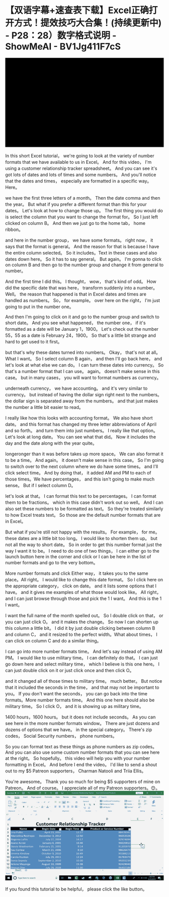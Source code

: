 # 【双语字幕+速查表下载】Excel正确打开方式！提效技巧大合集！(持续更新中) - P28：28）数字格式说明 - ShowMeAI - BV1Jg411F7cS

![](img/016aab5dfb86cf7c4f484606195ab90f_0.png)

In this short Excel tutorial， we're going to look at the variety of number formats that we have available to us in Excel。 And for this video， I'm using a customer relationship tracker spreadsheet。 And you can see it's got lots of dates and lots of times and some numbers。 And you'll notice that the dates and times， especially are formatted in a specific way。 Here。

 we have the first three letters of a month。 Then the date comma and then the year。 But what if you prefer a different format than this for your dates。 Let's look at how to change those up。 The first thing you would do is select the column that you want to change the format for。 So I just left clicked on column B。 And then we just go to the home tab， home ribbon。

 and here in the number group， we have some formats。 right now， it says that the format is general。 And the reason for that is because I have the entire column selected。 So it includes。Text in these cases and also dates down here。 So it has to say general。 But again。 I'm gonna to click on column B and then go to the number group and change it from general to number。

 And the first time I did this。 I thought， wow， that's kind of odd。 How did the specific date that was here， transform suddenly into a number。 Well。 the reason that happened is that in Excel dates and times are handled as numbers。 So， for example。 over here on the right， I'm just going to put in the number one。

 And then I'm going to click on it and go to the number group and switch to short date。 And you see what happened， the number one， if it's formatted as a date will be January 1，1900。 Let's check out the number 55，55 as a date is February 24，1900。 So that's a little bit strange and hard to get used to it first。

 but that's why these dates turned into numbers。 Okay， that's not at all。What I want。 So I select column B again， and then I'll go back here， and let's look at what else we can do。 I can turn these dates into currency。 So that's a number format that I can use。 again。 doesn't make sense in this case。 but in many cases， you will want to format numbers as currency。

 underneath currency， we have accounting。 and it's very similar to currency。 but instead of having the dollar sign right next to the numbers。 the dollar sign is separated away from the numbers。 and that just makes the number a little bit easier to read。

 I really like how this looks with accounting format。 We also have short date。 and this format has changed my three letter abbreviations of April and so forth。 and turn them into just numbers。 I really like that option。 Let's look at long date。 You can see what that did。 Now it includes the day and the date along with the year quite。

longeronger than it was before takes up more space。 We can also format it to be a time。 And again。 it doesn't make sense in this case。 So I'm going to switch over to the next column where we do have some times。 and I'll click select time。 And by doing that， it added AM and PM to each of those times。We have percentages， and this isn't going to make much sense。 But if I select column D。

 let's look at that。 I can format this text to be percentages。 I can format them to be fractions。 which in this case didn't work out so well。 And I can also set these numbers to be formatted as text。 So they're treated similarly to how Excel treats text。 So those are the default number formats that are in Excel。

 But what if you're still not happy with the results。 For example， for me。 these dates are a little bit too long。 I would like to shorten them up。 but not all the way to short date。 So in order to get this number format just the way I want it to be。 I need to do one of two things， I can either go to the launch button here in the corner and click or I can be here in the list of number formats and go to the very bottom。

 More number formats and click Either way， it takes you to the same place。All right。 I would like to change this date format。 So I click here on the appropriate category， click on date。 and it lists some options that I have。 and it gives me examples of what those would look like。 All right， and I can just browse through those and pick the 1 I want。 And this is the 1 I want。

 I want the full name of the month spelled out。 So I double click on that， or you can just click O。 and it makes the change。 So now I can shorten up this column a little bit。 I did it by just double clicking between column B and column C， and it resized to the perfect width。What about times， I can click on column C and do a similar thing。

 I can go into more number formats time。 And let's say instead of using AM PM。 I would like to use military time。 I can definitely do that。 I can just go down here and select military time， which I believe is this one here。 I can just double click on it or just click once and then click O。

 and it changed all of those times to military time。 much better。 But notice that it included the seconds in the time， and that may not be important to you。 If you don't want the seconds， you can go back into the time formats。More number formats time。 And this one here should also be military time。 So I click O， and it is showing up as military time。

1400 hours，1600 hours。 but it does not include seconds。 As you can see here in the more number formats window。 There are just dozens and dozens of options that we have。 in the special category。 There's zip codes， Social Security numbers， phone numbers。

 So you can format text as these things as phone numbers as zip codes。 And you can also use some custom number formats that you can see here at the right。 So hopefully。 this video will help you with your number formatting in Excel。 And before I end the video。 I'd like to send a shout out to my $5 Patreon supporters， Charman Natooli and Triia Ellis。

 You're awesome。 Thank you so much for being $5 supporters of mine on Patreon。 And of course。 I appreciate all of my Patreon supporters。😊。![](img/016aab5dfb86cf7c4f484606195ab90f_2.png)

If you found this tutorial to be helpful， please click the like button。